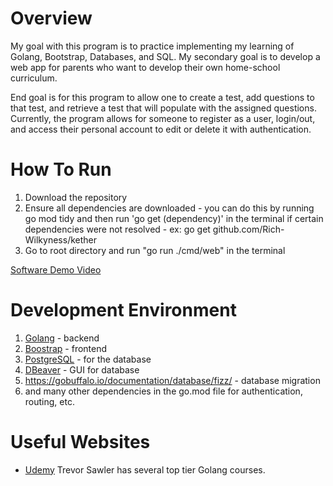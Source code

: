 # Overview

My goal with this program is to practice implementing my learning of Golang, Bootstrap, Databases, and SQL. My secondary goal is to develop a web app for parents who want to develop their own home-school curriculum. 

End goal is for this program to allow one to create a test, add questions to that test, and retrieve a test that will populate with the assigned questions. 
Currently, the program allows for someone to register as a user, login/out, and access their personal account to edit or delete it with authentication. 

# How To Run

1. Download the repository
2. Ensure all dependencies are downloaded - you can do this by running go mod tidy and then run 'go get (dependency)' in the terminal if certain dependencies were not resolved - ex: go get github.com/Rich-Wilkyness/kether
2. Go to root directory and run "go run ./cmd/web" in the terminal

[Software Demo Video](https://youtu.be/VSK3z5hsX68)

# Development Environment

1. [Golang](https://go.dev/) - backend
2. [Boostrap](https://getbootstrap.com/docs/5.3/getting-started/introduction/) - frontend 
3. [PostgreSQL](https://www.postgresql.org/download/) - for the database
4. [DBeaver](https://dbeaver.io/download/) - GUI for database
5. https://gobuffalo.io/documentation/database/fizz/ - database migration
6. and many other dependencies in the go.mod file for authentication, routing, etc. 

# Useful Websites

* [Udemy](https://www.udemy.com/user/trevor-sawler/)
Trevor Sawler has several top tier Golang courses.